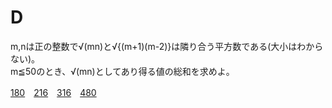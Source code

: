# D
m,nは正の整数で√(mn)と√{(m+1)(m-2)}は隣り合う平方数である(大小はわからない)。<br>
m≦50のとき、√(mn)としてあり得る値の総和を求めよ。

[180](911.md)　[216](210.md)　[316](210.md)　[480](210.md)